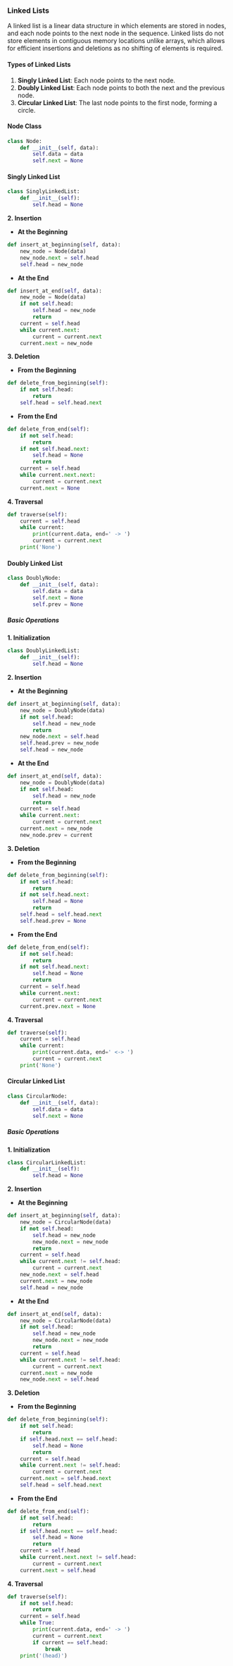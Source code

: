 ### Linked Lists

A linked list is a linear data structure in which elements are stored in nodes, and each node points to the next node in the sequence. Linked lists do not store elements in contiguous memory locations unlike arrays, which allows for efficient insertions and deletions as no shifting of elements is required.

#### Types of Linked Lists
1. **Singly Linked List**: Each node points to the next node.
2. **Doubly Linked List**: Each node points to both the next and the previous node.
3. **Circular Linked List**: The last node points to the first node, forming a circle.

#### Node Class

```python
class Node:
    def __init__(self, data):
        self.data = data
        self.next = None
```

#### Singly Linked List

```python
class SinglyLinkedList:
    def __init__(self):
        self.head = None
```

**2. Insertion**

- **At the Beginning**

```python
def insert_at_beginning(self, data):
    new_node = Node(data)
    new_node.next = self.head
    self.head = new_node
```

- **At the End**

```python
def insert_at_end(self, data):
    new_node = Node(data)
    if not self.head:
        self.head = new_node
        return
    current = self.head
    while current.next:
        current = current.next
    current.next = new_node
```

**3. Deletion**

- **From the Beginning**

```python
def delete_from_beginning(self):
    if not self.head:
        return
    self.head = self.head.next
```

- **From the End**

```python
def delete_from_end(self):
    if not self.head:
        return
    if not self.head.next:
        self.head = None
        return
    current = self.head
    while current.next.next:
        current = current.next
    current.next = None
```

**4. Traversal**

```python
def traverse(self):
    current = self.head
    while current:
        print(current.data, end=' -> ')
        current = current.next
    print('None')
```

#### Doubly Linked List

```python
class DoublyNode:
    def __init__(self, data):
        self.data = data
        self.next = None
        self.prev = None
```

##### Basic Operations

**1. Initialization**

```python
class DoublyLinkedList:
    def __init__(self):
        self.head = None
```

**2. Insertion**

- **At the Beginning**

```python
def insert_at_beginning(self, data):
    new_node = DoublyNode(data)
    if not self.head:
        self.head = new_node
        return
    new_node.next = self.head
    self.head.prev = new_node
    self.head = new_node
```

- **At the End**

```python
def insert_at_end(self, data):
    new_node = DoublyNode(data)
    if not self.head:
        self.head = new_node
        return
    current = self.head
    while current.next:
        current = current.next
    current.next = new_node
    new_node.prev = current
```

**3. Deletion**

- **From the Beginning**

```python
def delete_from_beginning(self):
    if not self.head:
        return
    if not self.head.next:
        self.head = None
        return
    self.head = self.head.next
    self.head.prev = None
```

- **From the End**

```python
def delete_from_end(self):
    if not self.head:
        return
    if not self.head.next:
        self.head = None
        return
    current = self.head
    while current.next:
        current = current.next
    current.prev.next = None
```

**4. Traversal**

```python
def traverse(self):
    current = self.head
    while current:
        print(current.data, end=' <-> ')
        current = current.next
    print('None')
```

#### Circular Linked List

```python
class CircularNode:
    def __init__(self, data):
        self.data = data
        self.next = None
```

##### Basic Operations

**1. Initialization**

```python
class CircularLinkedList:
    def __init__(self):
        self.head = None
```

**2. Insertion**

- **At the Beginning**

```python
def insert_at_beginning(self, data):
    new_node = CircularNode(data)
    if not self.head:
        self.head = new_node
        new_node.next = new_node
        return
    current = self.head
    while current.next != self.head:
        current = current.next
    new_node.next = self.head
    current.next = new_node
    self.head = new_node
```

- **At the End**

```python
def insert_at_end(self, data):
    new_node = CircularNode(data)
    if not self.head:
        self.head = new_node
        new_node.next = new_node
        return
    current = self.head
    while current.next != self.head:
        current = current.next
    current.next = new_node
    new_node.next = self.head
```

**3. Deletion**

- **From the Beginning**

```python
def delete_from_beginning(self):
    if not self.head:
        return
    if self.head.next == self.head:
        self.head = None
        return
    current = self.head
    while current.next != self.head:
        current = current.next
    current.next = self.head.next
    self.head = self.head.next
```

- **From the End**

```python
def delete_from_end(self):
    if not self.head:
        return
    if self.head.next == self.head:
        self.head = None
        return
    current = self.head
    while current.next.next != self.head:
        current = current.next
    current.next = self.head
```

**4. Traversal**

```python
def traverse(self):
    if not self.head:
        return
    current = self.head
    while True:
        print(current.data, end=' -> ')
        current = current.next
        if current == self.head:
            break
    print('(head)')
```
